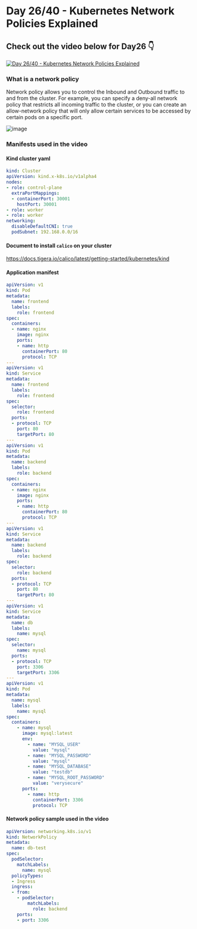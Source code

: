 # Day 26/40 - Kubernetes Network Policies Explained

## Check out the video below for Day26 👇

[![Day 26/40 - Kubernetes Network Policies Explained ](https://img.youtube.com/vi/eVtnevr3Rao/sddefault.jpg)](https://youtu.be/eVtnevr3Rao)

### What is a network policy

Network policy allows you to control the Inbound and Outbound traffic to and from the cluster.
For example, you can specify a deny-all network policy that restricts all incoming traffic to the cluster, or you can create an allow-network policy that will only allow certain services to be accessed by certain pods on a specific port.

![image](https://github.com/user-attachments/assets/8e76155d-6cc0-4e08-89d0-7c6ec303fb2b)


### Manifests used in the video

#### Kind cluster yaml

```yaml
kind: Cluster
apiVersion: kind.x-k8s.io/v1alpha4
nodes:
- role: control-plane
  extraPortMappings:
  - containerPort: 30001
    hostPort: 30001
- role: worker
- role: worker
networking:
  disableDefaultCNI: true
  podSubnet: 192.168.0.0/16
```

#### Document to install `calico` on your cluster

https://docs.tigera.io/calico/latest/getting-started/kubernetes/kind

#### Application manifest

``` yaml
apiVersion: v1
kind: Pod
metadata:
  name: frontend
  labels:
    role: frontend
spec:
  containers:
  - name: nginx
    image: nginx
    ports:
    - name: http
      containerPort: 80
      protocol: TCP
---
apiVersion: v1
kind: Service
metadata:
  name: frontend
  labels:
    role: frontend
spec:
  selector:
    role: frontend
  ports:
  - protocol: TCP
    port: 80
    targetPort: 80
---
apiVersion: v1
kind: Pod
metadata:
  name: backend
  labels:
    role: backend
spec:
  containers:
  - name: nginx
    image: nginx
    ports:
    - name: http
      containerPort: 80
      protocol: TCP
---
apiVersion: v1
kind: Service
metadata:
  name: backend
  labels:
    role: backend
spec:
  selector:
    role: backend
  ports:
  - protocol: TCP
    port: 80
    targetPort: 80
---
apiVersion: v1
kind: Service
metadata:
  name: db
  labels:
    name: mysql
spec:
  selector:
    name: mysql
  ports:
  - protocol: TCP
    port: 3306
    targetPort: 3306
---
apiVersion: v1
kind: Pod
metadata:
  name: mysql
  labels:
    name: mysql
spec:
  containers:
    - name: mysql
      image: mysql:latest
      env:
        - name: "MYSQL_USER"
          value: "mysql"
        - name: "MYSQL_PASSWORD"
          value: "mysql"
        - name: "MYSQL_DATABASE"
          value: "testdb"
        - name: "MYSQL_ROOT_PASSWORD"
          value: "verysecure"
      ports:
        - name: http
          containerPort: 3306
          protocol: TCP
```

#### Network policy sample used in the video

```yaml
apiVersion: networking.k8s.io/v1
kind: NetworkPolicy
metadata:
  name: db-test
spec:
  podSelector:
    matchLabels:
      name: mysql
  policyTypes:
  - Ingress
  ingress:
  - from:
    - podSelector:
        matchLabels:
          role: backend
    ports:
    - port: 3306
  ```
